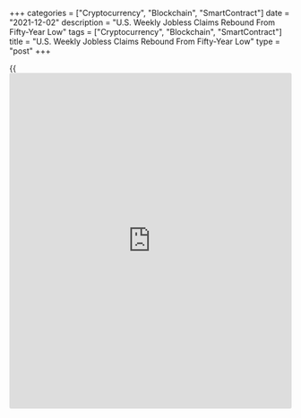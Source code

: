 +++
categories = ["Cryptocurrency", "Blockchain", "SmartContract"]
date = "2021-12-02"
description = "U.S. Weekly Jobless Claims Rebound From Fifty-Year Low"
tags = ["Cryptocurrency", "Blockchain", "SmartContract"]
title = "U.S. Weekly Jobless Claims Rebound From Fifty-Year Low"
type = "post"
+++

{{<iframe id="large-banner" src="https://www.bounty.group/#slide=16.0" width="100%" height="600" scrolling="no" style="border: 0px solid rgb(216, 221, 230); border-radius: 3px;">}}

After reporting first-time claims for U.S. unemployment benefits at
their lowest level in over fifty years in the previous week, the Labor
Department released a report on Thursday showing a modest rebound by
initial jobless claims in the week ended November 27th.

The report said initial jobless claims rose to 222,000, an increase of
28,000 from the previous week's revised level of 194,000.

Economists had expected jobless claims to climb to 240,000 from the
199,000 originally reported for the previous week.

The modest increase came after jobless claims tumbled to their lowest
level since 1969 in the previous week, although the drop was partly
attributed to the later timing of Thanksgiving this year throwing off
the seasonal adjustment.

"Claims data may continue to be noisy during the holiday period, but
over time we expect initial claims will more consistently hover around
pre-pandemic levels, assuming the Omicron variant of the
[coronavirus][1] has only a moderate negative impact on the
[economy][2]," said Nancy Vanden Houten, Lead Economist at Oxford
Economics.

Meanwhile, the Labor Department said the less volatile four-week moving
average fell to a new pandemic-era low of 238,750, a decrease of 12,250
from the previous week's revised average of 251,000.

The report said continuing claims, a reading on the number of people
receiving ongoing unemployment assistance also slid by 107,000 to 1.956
million in the week ended November 20th, hitting the lowest level since
March of 2020.

The four-week moving average of continuing claims also dropped to a
pandemic-era low of 2,084,250, a decrease of 36,250 from the previous
week's revised average of 2,120,500.

On Friday, the Labor Department is scheduled to release its more closely
watched report on the employment situation in the month of November.

Employment is expected to jump by 550,000 jobs in November after surging
by 531,000 jobs in October, while the unemployment rate is expected to
edge down to 4.5 percent from 4.6 percent.

For comments and feedback [contact](https://www.playgroundfx.com/contact/): editorial@rtt[news](https://www.letsplayfx.com/blog/forex-news-website/).com

[Economic News][2]

 **What parts of the world are seeing the best (and worst) economic
performances lately? Click[here][3] to check out our [Econ Scorecard][3]
and find out! See up-to-the-moment [ranking](https://www.playgroundfx.com/blog/crypto-exchange-ranking/)s for the best and worst
performers in [GDP][4], [unemployment rate][5], [inflation][6] and much
more.**

   1. www.rtt[news](https://www.letsplayfx.com/blog/forex-news-website/).com/list/coronavirus.aspx
   2. www.rtt[news](https://www.letsplayfx.com/blog/forex-news-website/).com/Content/EconomicNews.aspx
   3. www.rtt[news](https://www.letsplayfx.com/blog/forex-news-website/).com/economic-scorecard/world-rank/retail-sales/highest-performance.aspx
   4. www.rtt[news](https://www.letsplayfx.com/blog/forex-news-website/).com/economic-scorecard/world-rank/GDP/highest-performance.aspx
   5. www.rtt[news](https://www.letsplayfx.com/blog/forex-news-website/).com/economic-scorecard/world-rank/unemployment-rate/lowest-performance.aspx
   6. www.rtt[news](https://www.letsplayfx.com/blog/forex-news-website/).com/economic-scorecard/world-rank/CPI/highest-performance.aspx